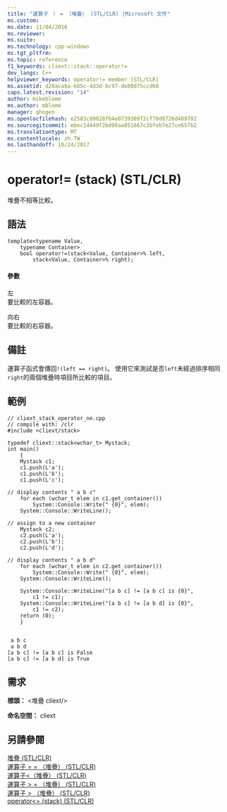 ```yaml
---
title: "運算子 ！ = （堆疊） (STL/CLR) |Microsoft 文件"
ms.custom: 
ms.date: 11/04/2016
ms.reviewer: 
ms.suite: 
ms.technology: cpp-windows
ms.tgt_pltfrm: 
ms.topic: reference
f1_keywords: cliext::stack::operator!=
dev_langs: C++
helpviewer_keywords: operator!= member [STL/CLR]
ms.assetid: d28aca6a-685c-4d3d-bc97-de80d75ccd60
caps.latest.revision: "14"
author: mikeblome
ms.author: mblome
manager: ghogen
ms.openlocfilehash: e2583c89028f64e0739309f2cf78d8726d489782
ms.sourcegitcommit: ebec1d449f2bd98aa851667c2bfeb7e27ce657b2
ms.translationtype: MT
ms.contentlocale: zh-TW
ms.lasthandoff: 10/24/2017
---
```

# <a name="operator-stack-stlclr"></a>operator!= (stack) (STL/CLR)
堆疊不相等比較。  
  
## <a name="syntax"></a>語法  
  
```  
template<typename Value,  
    typename Container>  
    bool operator!=(stack<Value, Container>% left,  
        stack<Value, Container>% right);  
```  
  
#### <a name="parameters"></a>參數  
 左  
 要比較的左容器。  
  
 向右  
 要比較的右容器。  
  
## <a name="remarks"></a>備註  
 運算子函式會傳回`!(left == right)`。 使用它來測試是否`left`未經過排序相同`right`的兩個堆疊時項目所比較的項目。  
  
## <a name="example"></a>範例  
  
```  
// cliext_stack_operator_ne.cpp   
// compile with: /clr   
#include <cliext/stack>   
  
typedef cliext::stack<wchar_t> Mystack;   
int main()   
    {   
    Mystack c1;   
    c1.push(L'a');   
    c1.push(L'b');   
    c1.push(L'c');   
  
// display contents " a b c"   
    for each (wchar_t elem in c1.get_container())   
        System::Console::Write(" {0}", elem);   
    System::Console::WriteLine();   
  
// assign to a new container   
    Mystack c2;   
    c2.push(L'a');   
    c2.push(L'b');   
    c2.push(L'd');   
  
// display contents " a b d"   
    for each (wchar_t elem in c2.get_container())   
        System::Console::Write(" {0}", elem);   
    System::Console::WriteLine();   
  
    System::Console::WriteLine("[a b c] != [a b c] is {0}",   
        c1 != c1);   
    System::Console::WriteLine("[a b c] != [a b d] is {0}",   
        c1 != c2);   
    return (0);   
    }  
  
```  
  
```Output  
 a b c  
 a b d  
[a b c] != [a b c] is False  
[a b c] != [a b d] is True  
```  
  
## <a name="requirements"></a>需求  
 **標頭：** \<堆疊 cliext/>  
  
 **命名空間：** cliext  
  
## <a name="see-also"></a>另請參閱  
 [堆疊 (STL/CLR)](../dotnet/stack-stl-clr.md)   
 [運算子 = = （堆疊） (STL/CLR)](../dotnet/operator-equality-stack-stl-clr.md)   
 [運算子\<（堆疊） (STL/CLR)](../dotnet/operator-less-than-stack-stl-clr.md)   
 [運算子 > = （堆疊） (STL/CLR)](../dotnet/operator-greater-or-equal-stack-stl-clr.md)   
 [運算子 > （堆疊） (STL/CLR)](../dotnet/operator-greater-than-stack-stl-clr.md)   
 [operator<= (stack) (STL/CLR)](../dotnet/operator-less-or-equal-stack-stl-clr.md)
